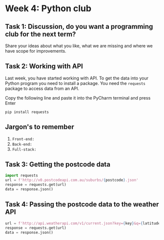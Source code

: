 # Week 4: Python club


## Task 1: Discussion, do you want a programming club for the next term?
Share your ideas about what you like, what we are missing and where we have
scope for improvements. 

## Task 2: Working with API
Last week, you have started working with API. To get the data into your Python 
program you need to install a package. You need the `requests` package to access
data from an API.

Copy the following line and paste it into the PyCharm terminal and press Enter

`pip install requests`

## Jargon's to remember
1. `Front-end:`
2. `Back-end:`
3. `Full-stack:`

## Task 3: Getting the postcode data

```python
import requests
url = f'http://v0.postcodeapi.com.au/suburbs/{postcode}.json'
response = requests.get(url)
data = response.json()
```

## Task 4: Passing the postcode data to the weather API
```python
url = f'http://api.weatherapi.com/v1/current.json?key={key}&q={latitude},{longitude}&aqi=no'
response = requests.get(url)
data = response.json()
```
